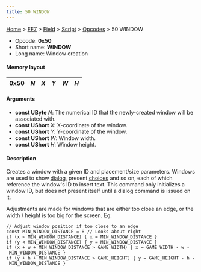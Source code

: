 ```yaml
---
title: 50 WINDOW
---
```


[Home](../../../../Main%20Page.md.md) > [FF7](../../../../FF7.md) > [Field](../../../Field.md) > [Script](../../Script.md) > [Opcodes](../Opcodes.md) > 50 WINDOW

-   Opcode: **0x50**
-   Short name: **WINDOW**
-   Long name: Window creation

#### Memory layout

| 0x50 | *N* | *X* | *Y* | *W* | *H* |
|------|-----|-----|-----|-----|-----|

#### Arguments

-   **const UByte** *N*: The numerical ID that the newly-created window
    will be associated with.
-   **const UShort** *X*: X-coordinate of the window.
-   **const UShort** *Y*: Y-coordinate of the window.
-   **const UShort** *W*: Window width.
-   **const UShort** *H*: Window height.

#### Description

Creates a window with a given ID and placement/size parameters. Windows
are used to show [dialog][], present [choices][] and so on, each of
which reference the window's ID to insert text. This command only
initializes a window ID, but does not present itself until a dialog
command is issued on it.

Adjustments are made for windows that are either too close an edge, or
the width / height is too big for the screen. Eg:

`// Adjust window position if too close to an edge`  
`const MIN_WINDOW_DISTANCE = 8 // Looks about right`  
`if (x < MIN_WINDOW_DISTANCE) { x = MIN_WINDOW_DISTANCE }`  
`if (y < MIN_WINDOW_DISTANCE) { y = MIN_WINDOW_DISTANCE }`  
`if (x + w + MIN_WINDOW_DISTANCE > GAME_WIDTH) { x = GAME_WIDTH - w - MIN_WINDOW_DISTANCE }`  
`if (y + h + MIN_WINDOW_DISTANCE > GAME_HEIGHT) { y = GAME_HEIGHT - h - MIN_WINDOW_DISTANCE }`

  [dialog]: 40%20MESSAGE.md "wikilink"
  [choices]: 48%20ASK.md "wikilink"
